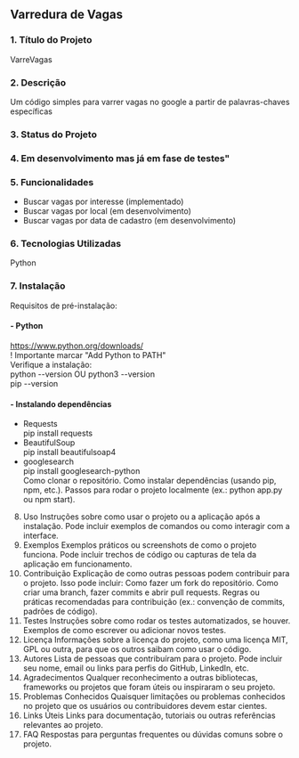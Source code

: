 ## Varredura de Vagas

### 1. Título do Projeto
VarreVagas
### 2. Descrição
Um código simples para varrer vagas no google a partir de palavras-chaves específicas
### 3. Status do Projeto
### 4. Em desenvolvimento mas já em fase de testes"
### 5. Funcionalidades
- Buscar vagas por interesse (implementado)
- Buscar vagas por local (em desenvolvimento)
- Buscar vagas por data de cadastro (em desenvolvimento)
### 6. Tecnologias Utilizadas
Python
### 7. Instalação
  Requisitos de pré-instalação:
#### - Python
  https://www.python.org/downloads/  
  ! Importante marcar "Add Python to PATH"  
  Verifique a instalação:  
  python --version OU python3 --version  
  pip --version
#### - Instalando dependências
- Requests  
  pip install requests  
- BeautifulSoup  
  pip install beautifulsoap4  
- googlesearch  
pip install googlesearch-python  
Como clonar o repositório.
Como instalar dependências (usando pip, npm, etc.).
Passos para rodar o projeto localmente (ex.: python app.py ou npm start).
8. Uso
Instruções sobre como usar o projeto ou a aplicação após a instalação. Pode incluir exemplos de comandos ou como interagir com a interface.
9. Exemplos
Exemplos práticos ou screenshots de como o projeto funciona. Pode incluir trechos de código ou capturas de tela da aplicação em funcionamento.
10. Contribuição
Explicação de como outras pessoas podem contribuir para o projeto. Isso pode incluir:
Como fazer um fork do repositório.
Como criar uma branch, fazer commits e abrir pull requests.
Regras ou práticas recomendadas para contribuição (ex.: convenção de commits, padrões de código).
11. Testes
Instruções sobre como rodar os testes automatizados, se houver.
Exemplos de como escrever ou adicionar novos testes.
12. Licença
Informações sobre a licença do projeto, como uma licença MIT, GPL ou outra, para que os outros saibam como usar o código.
13. Autores
Lista de pessoas que contribuíram para o projeto. Pode incluir seu nome, email ou links para perfis do GitHub, LinkedIn, etc.
14. Agradecimentos
Qualquer reconhecimento a outras bibliotecas, frameworks ou projetos que foram úteis ou inspiraram o seu projeto.
15. Problemas Conhecidos
Quaisquer limitações ou problemas conhecidos no projeto que os usuários ou contribuidores devem estar cientes.
16. Links Úteis
Links para documentação, tutoriais ou outras referências relevantes ao projeto.
17. FAQ
Respostas para perguntas frequentes ou dúvidas comuns sobre o projeto.
